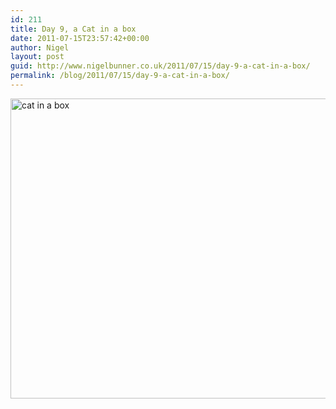 ```yaml
---
id: 211
title: Day 9, a Cat in a box
date: 2011-07-15T23:57:42+00:00
author: Nigel
layout: post
guid: http://www.nigelbunner.co.uk/2011/07/15/day-9-a-cat-in-a-box/
permalink: /blog/2011/07/15/day-9-a-cat-in-a-box/
---
```

[<img src="http://farm7.static.flickr.com/6020/5941560250_b27ec99424_z.jpg" width="640" height="480" alt="cat in a box" />](http://www.flickr.com/photos/icklephotos/5941560250/ "cat in a box by icle fotos, on Flickr")